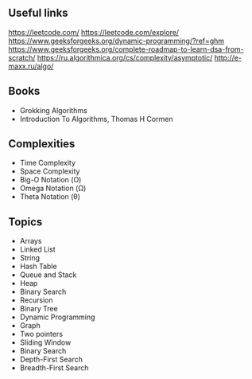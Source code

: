 ## Useful links
https://leetcode.com/ 
https://leetcode.com/explore/ 
https://www.geeksforgeeks.org/dynamic-programming/?ref=ghm
https://www.geeksforgeeks.org/complete-roadmap-to-learn-dsa-from-scratch/
https://ru.algorithmica.org/cs/complexity/asymptotic/ 
http://e-maxx.ru/algo/

## Books 
- Grokking Algorithms
- Introduction To Algorithms, Thomas H Cormen

## Complexities
- Time Complexity
- Space Complexity
- Big-O Notation (Ο)
- Omega Notation (Ω)
- Theta Notation (θ)

## Topics
- Arrays
- Linked List
- String
- Hash Table
- Queue and Stack
- Heap
- Binary Search
- Recursion
- Binary Tree
- Dynamic Programming
- Graph
- Two pointers
- Sliding Window
- Binary Search
- Depth-First Search
- Breadth-First Search


